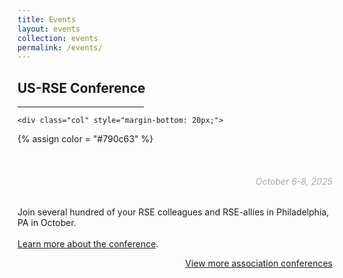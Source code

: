 ```yaml
---
title: Events
layout: events
collection: events
permalink: /events/
---
```


<section id="conference" class="taxonomy__section">
    <h2>US-RSE Conference</h2>
    <hr style="width:40%" />

<div class="row">

    <div class="col" style="margin-bottom: 20px;">
<div class="card h-100" id="usrse24">
  <a href="{{ site.baseurl }}/usrse25/" class="stretched-link">
  </a>
  
  {% assign color = "#790c63" %}

  <div class="card-header" style="background-color: {{ color }};">
      <div class="col-sm-8">
        <h5 style="margin: 0px -15px; color: rgb(255, 255, 255)">
          USRSE'25: Code, Practices, and People
        </h5>
      </div>
      <div class="col-xs-4 float-right">
        <h6 style="text-align: right; color: rgb(168, 168, 168)">
          October 6-8, 2025
        </h6>
      </div>
  </div>
  <div class="card-body">
    <p class="card-text">
      Join several hundred of your RSE colleagues and RSE-allies in Philadelphia, PA in October.<br><br>
        <a href="{{ site.baseurl }}/usrse25/">Learn more about the conference</a>.
    </p>

  </div>
</div>
</div>
</div>

<div class="row">
<div class="col-md-12">
<a type="button" style="float:right" class="btn btn-sm btn-warning" href="{{ site.baseurl }}/events/conference">View more association conferences</a>
</div>
</div>
</section>
